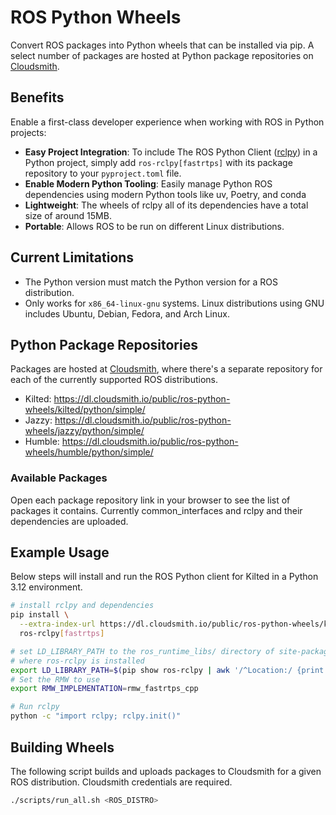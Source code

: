 # ROS Python Wheels

Convert ROS packages into Python wheels that can be installed via pip. A select number of packages are hosted at Python package repositories on [Cloudsmith](https://cloudsmith.com).

## Benefits

Enable a first-class developer experience when working with ROS in Python projects:

- **Easy Project Integration**: To include The ROS Python Client ([rclpy](https://github.com/ros2/rclpy)) in a Python project, simply add `ros-rclpy[fastrtps]` with its package repository to your `pyproject.toml` file.
- **Enable Modern Python Tooling**: Easily manage Python ROS dependencies using modern Python tools like uv, Poetry, and conda
- **Lightweight**: The wheels of rclpy all of its dependencies have a total size of around 15MB.
- **Portable**: Allows ROS to be run on different Linux distributions.

## Current Limitations

- The Python version must match the Python version for a ROS distribution.
- Only works for `x86_64-linux-gnu` systems. Linux distributions using GNU includes Ubuntu, Debian, Fedora, and Arch Linux.

## Python Package Repositories

Packages are hosted at [Cloudsmith](https://cloudsmith.com), where there's a separate repository for each of the currently supported ROS distributions.

- Kilted: https://dl.cloudsmith.io/public/ros-python-wheels/kilted/python/simple/
- Jazzy: https://dl.cloudsmith.io/public/ros-python-wheels/jazzy/python/simple/
- Humble: https://dl.cloudsmith.io/public/ros-python-wheels/humble/python/simple/

### Available Packages

Open each package repository link in your browser to see the list of packages it contains. Currently common_interfaces and rclpy and their dependencies are uploaded.

## Example Usage

Below steps will install and run the ROS Python client for Kilted in a Python 3.12 environment.

```bash
# install rclpy and dependencies
pip install \
  --extra-index-url https://dl.cloudsmith.io/public/ros-python-wheels/kilted/python/simple/ \
  ros-rclpy[fastrtps]

# set LD_LIBRARY_PATH to the ros_runtime_libs/ directory of site-packages
# where ros-rclpy is installed
export LD_LIBRARY_PATH=$(pip show ros-rclpy | awk '/^Location:/ {print $2}')/ros_runtime_libs
# Set the RMW to use
export RMW_IMPLEMENTATION=rmw_fastrtps_cpp

# Run rclpy
python -c "import rclpy; rclpy.init()"
```

## Building Wheels

The following script builds and uploads packages to Cloudsmith for a given ROS distribution. Cloudsmith credentials are required.

```bash
./scripts/run_all.sh <ROS_DISTRO>
```

